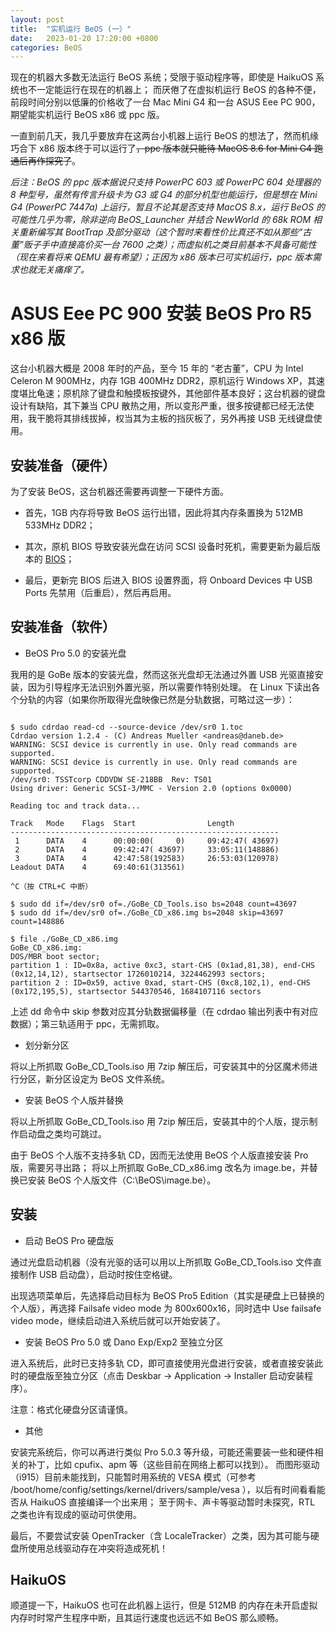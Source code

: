 ```yaml
---
layout: post
title:  "实机运行 BeOS (一）"
date:   2023-01-20 17:20:00 +0800
categories: BeOS
---
```


现在的机器大多数无法运行 BeOS 系统；受限于驱动程序等，即使是 HaikuOS 系统也不一定能运行在现在的机器上；
而厌倦了在虚拟机运行 BeOS 的各种不便，前段时间分别以低廉的价格收了一台 Mac Mini G4 和一台 ASUS Eee PC 900，期望能实机运行 BeOS x86 或 ppc 版。

一直到前几天，我几乎要放弃在这两台小机器上运行 BeOS 的想法了，然而机缘巧合下 x86 版本终于可以运行了~~，ppc 版本就只能待 MacOS 8.6 for Mini G4 跑通后再作探究了~~。

*后注：BeOS 的 ppc 版本据说只支持 PowerPC 603 或 PowerPC 604 处理器的 8 种型号，虽然有传言升级卡为 G3 或 G4 的部分机型也能运行，但是想在 Mini G4 (PowerPC 7447a) 上运行，暂且不论其是否支持 MacOS 8.x，运行 BeOS 的可能性几乎为零，除非逆向 BeOS_Launcher 并结合 NewWorld 的 68k ROM 相关重新编写其 BootTrap 及部分驱动（这个暂时来看性价比真还不如从那些“古董”贩子手中直接高价买一台 7600 之类）；而虚拟机之类目前基本不具备可能性（现在来看将来 QEMU 最有希望）；正因为 x86 版本已可实机运行，ppc 版本需求也就无关痛痒了。*


# ASUS Eee PC 900 安装 BeOS Pro R5 x86 版

这台小机器大概是 2008 年时的产品，至今 15 年的 “老古董”，CPU 为 Intel Celeron M 900MHz，内存 1GB 400MHz DDR2，原机运行 Windows XP，其速度堪比龟速；原机除了键盘和触摸板按键外，其他部件基本良好；这台机器的键盘设计有缺陷，其下兼当 CPU 散热之用，所以变形严重，很多按键都已经无法使用，我干脆将其排线拔掉，权当其为主板的挡灰板了，另外再接 USB 无线键盘使用。


## 安装准备（硬件）

为了安装 BeOS，这台机器还需要再调整一下硬件方面。

+ 首先，1GB 内存将导致 BeOS 运行出错，因此将其内存条置换为 512MB 533MHz DDR2；

+ 其次，原机 BIOS 导致安装光盘在访问 SCSI 设备时死机，需要更新为最后版本的 [BIOS](https://www.asus.com.cn/supportonly/eee%20pc%20900xp/helpdesk_bios/)；

+ 最后，更新完 BIOS 后进入 BIOS 设置界面，将 Onboard Devices 中 USB Ports 先禁用（后重启），然后再启用。


## 安装准备（软件）

+ BeOS Pro 5.0 的安装光盘

我用的是 GoBe 版本的安装光盘，然而这张光盘却无法通过外置 USB 光驱直接安装，因为引导程序无法识别外置光驱，所以需要作特别处理。
在 Linux 下读出各个分轨的内容（如果你所取得光盘映像已然是分轨数据，可略过这一步）：

```

$ sudo cdrdao read-cd --source-device /dev/sr0 1.toc
Cdrdao version 1.2.4 - (C) Andreas Mueller <andreas@daneb.de>
WARNING: SCSI device is currently in use. Only read commands are supported.
WARNING: SCSI device is currently in use. Only read commands are supported.
/dev/sr0: TSSTcorp CDDVDW SE-218BB	Rev: TS01
Using driver: Generic SCSI-3/MMC - Version 2.0 (options 0x0000)

Reading toc and track data...

Track   Mode    Flags  Start                Length
------------------------------------------------------------
 1      DATA    4      00:00:00(     0)     09:42:47( 43697)
 2      DATA    4      09:42:47( 43697)     33:05:11(148886)
 3      DATA    4      42:47:58(192583)     26:53:03(120978)
Leadout DATA    4      69:40:61(313561)

^C（按 CTRL+C 中断）

$ sudo dd if=/dev/sr0 of=./GoBe_CD_Tools.iso bs=2048 count=43697
$ sudo dd if=/dev/sr0 of=./GoBe_CD_x86.img bs=2048 skip=43697 count=148886

$ file ./GoBe_CD_x86.img
GoBe_CD_x86.img:
DOS/MBR boot sector;
partition 1 : ID=0x8a, active 0xc3, start-CHS (0x1ad,81,38), end-CHS (0x12,14,12), startsector 1726010214, 3224462993 sectors;
partition 2 : ID=0x59, active 0xad, start-CHS (0xc8,102,1), end-CHS (0x172,195,5), startsector 544370546, 1684107116 sectors

```

上述 dd 命令中 skip 参数对应其分轨数据偏移量（在 cdrdao 输出列表中有对应数据）；第三轨适用于 ppc，无需抓取。

+ 划分新分区

将以上所抓取 GoBe_CD_Tools.iso 用 7zip 解压后，可安装其中的分区魔术师进行分区，新分区设定为 BeOS 文件系统。

+ 安装 BeOS 个人版并替换

将以上所抓取 GoBe_CD_Tools.iso 用 7zip 解压后，安装其中的个人版，提示制作启动盘之类均可跳过。

由于 BeOS 个人版不支持多轨 CD，因而无法使用 BeOS 个人版直接安装 Pro 版，需要另寻出路；
将以上所抓取 GoBe_CD_x86.img 改名为 image.be，并替换已安装 BeOS 个人版文件（C:\BeOS\image.be）。


## 安装

+ 启动 BeOS Pro 硬盘版

通过光盘启动机器（没有光驱的话可以用以上所抓取 GoBe_CD_Tools.iso 文件直接制作 USB 启动盘），启动时按住空格键。

出现选项菜单后，先选择启动目标为 BeOS Pro5 Edition（其实是硬盘上已替换的个人版），再选择 Failsafe video mode 为 800x600x16，同时选中 Use failsafe video mode，继续启动进入系统后就可以开始安装了。

+ 安装 BeOS Pro 5.0 或 Dano Exp/Exp2 至独立分区

进入系统后，此时已支持多轨 CD，即可直接使用光盘进行安装，或者直接安装此时的硬盘版至独立分区（点击 Deskbar -> Application -> Installer 启动安装程序）。



注意：格式化硬盘分区请谨慎。

+ 其他

安装完系统后，你可以再进行类似 Pro 5.0.3 等升级，可能还需要装一些和硬件相关的补丁，比如 cpufix、apm 等（这些目前在网络上都可以找到）。
而图形驱动（i915）目前未能找到，只能暂时用系统的 VESA 模式（可参考 /boot/home/config/settings/kernel/drivers/sample/vesa ），以后有时间看看能否从 HaikuOS 直接编译一个出来用；
至于网卡、声卡等驱动暂时未探究，RTL 之类也许有现成的驱动可供使用。

最后，不要尝试安装 OpenTracker（含 LocaleTracker）之类，因为其可能与硬盘所使用总线驱动存在冲突将造成死机！


## HaikuOS

顺道提一下，HaikuOS 也可在此机器上运行，但是 512MB 的内存在未开启虚拟内存时时常产生程序中断，且其运行速度也远远不如 BeOS 那么顺畅。



